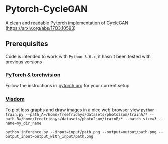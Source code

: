 # Pytorch-CycleGAN
A clean and readable Pytorch implementation of CycleGAN (https://arxiv.org/abs/1703.10593)

## Prerequisites
Code is intended to work with ```Python 3.6.x```, it hasn't been tested with previous versions

### [PyTorch & torchvision](http://pytorch.org/)
Follow the instructions in [pytorch.org](http://pytorch.org) for your current setup

### [Visdom](https://github.com/facebookresearch/visdom)
To plot loss graphs and draw images in a nice web browser view
`python train.py --path_A=/home/freefridays/datasets/photo2som/trainA/* --path_B=/home/freefridays/datasets/photo2som/trainB/* --batch_size=3 --name=my_dir_name`

`python inference.py --input=input/path.png --output=output/path.png --output_inout=output_with_input/path.png`